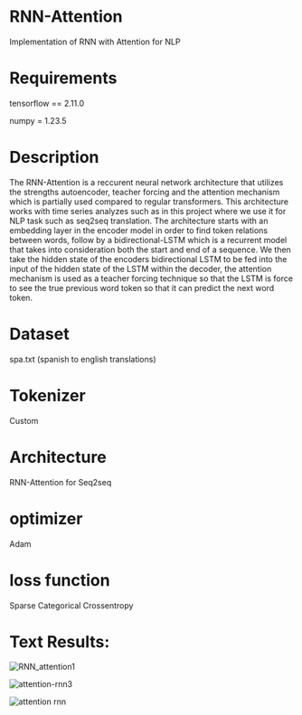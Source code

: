 # RNN-Attention
Implementation of  RNN with Attention for NLP

# Requirements
tensorflow == 2.11.0

numpy = 1.23.5

# Description
The RNN-Attention is a reccurent neural network architecture that utilizes the strengths autoencoder, teacher forcing and the attention mechanism which is partially used compared to regular transformers. This architecture works with time series analyzes such as in this project where we use it for NLP task such as seq2seq translation. The architecture starts with an embedding layer in the encoder model in order to find token relations between words,  follow by a bidirectional-LSTM which is a recurrent model that takes into consideration both the start and end of a sequence. We then take the hidden state of the encoders bidirectional LSTM to be fed into the input of the hidden state of the LSTM within the decoder, the attention mechanism is used as a teacher forcing technique so that the LSTM is force to see the true previous word token so that it can predict the next word token.

# Dataset
spa.txt (spanish to english translations)

# Tokenizer
Custom

# Architecture
RNN-Attention for Seq2seq

# optimizer
Adam

# loss function
Sparse Categorical Crossentropy

# Text Results:

![RNN_attention1](https://github.com/Santiagor2230/RNN-Attention/assets/52907423/a38886bb-d821-4be4-be0a-bfd6b64a658e)

![attention-rnn3](https://github.com/Santiagor2230/RNN-Attention/assets/52907423/1e1ff1eb-11e7-446b-bee3-c29fb7ec0454)

![attention rnn](https://github.com/Santiagor2230/RNN-Attention/assets/52907423/c3118a22-af9a-4eb6-8ea8-ad38f6efc53d)

